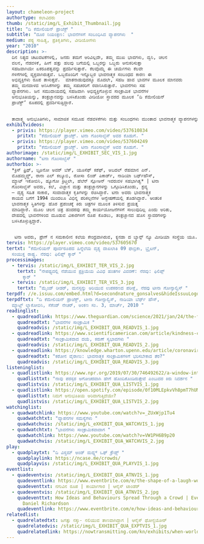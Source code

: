 ```yaml
---
layout: chameleon-project
authortype: ಕಲಾವಿದರು
thumb: /static/img/L_Exhibit_Thumbnail.jpg
title: "ದಿ ಕೆಮೇಲಿಯನ್‌ ಪ್ರಾಜೆಕ್ಟ್‌ "
subtitle: "ದೂರ ನಿಯಂತ್ರಣ: ಭಾವನೆಗಳಿಗೆ ಸಂಬಂಧಿಸಿದ ವ್ಯಾಪನಗಳು  "
medium: ಪಠ್ಯ ಸಾಹಿತ್ಯ, ಪ್ರತಿಕೃತಿಗಳು, ವೀಡಿಯೋಗಳು
year: "2010"
description: >-
  ದಿನ ನಿತ್ಯದ ಚಟುವಟಿಕೆಗಳಲ್ಲಿ, ಜನರು ತಮಗೆ ಅರಿವಿಲ್ಲದೇ, ತಮ್ಮ ಮುಖ ಭಾವಗಳು, ದ್ವನಿ, ಚಲನ
  ವಲನ, ನೆಡವಳಿಕೆ, ಹೀಗೆ ಹತ್ತು ಹಲವು ಬಗೆಯಲ್ಲಿ ಒಬ್ಬರನ್ನು ಒಬ್ಬರು ಅನುಕರಿಸುತ್ತಾ
  ಸಹಜವಾಗಿಯೇ ಏಕರೂಪತ್ವವನ್ನು ಪ್ರದರ್ಶಿಸುತ್ತಾರೆ. ಕೆಲವೊಮ್ಮೆ ಈ ಚರ್ಯೆಗಳು ಕೆಲವೇ
  ಗಳಿಗೆಗಳಲ್ಲಿ ವ್ಯಕ್ತವಾಗಿರುತ್ತವೆ. ಒಬ್ಬರೊಂದಿಗೆ ಇನ್ನೊಬ್ಬರ ಭಾವನಾತ್ಮಕ ಸಂಬಂಧದ ಕಾರಣ ಈ
  ಅಭಿವ್ಯಕ್ತಿಗಳು ರೂಪ ತಾಳುತ್ತವೆ.  ಮಾತನಾಡುವುದಕ್ಕೂ ಮೊದಲೇ, ಸಹಜ ಹಾವ ಭಾವಗಳ ಮೂಲಕ ಮಾನವರು
  ತಮ್ಮ ಮನದಾಳದ ಅನಿಸಿಕೆಗಳನ್ನು ತಮ್ಮ ಸಹಚರರಿಗೆ ರವಾನಿಸಿರುತ್ತಾರೆ. ಭಾವನೆಗಳು ಸಹ
  ವ್ಯಾಪನಗಳು. ಜನ ಸಮುದಾಯದಲ್ಲಿ ಸಹಜವಾಗಿ ಅಭಿವ್ಯಕ್ತಿಗೊಳ್ಳುವ ಸಾಂಕ್ರಾಮಿಕ ಭಾವನೆಗಳ
  ಅನುಭೂತಿಯನ್ನು, ತಂತ್ರಜ್ಞಾನವನ್ನು ಬಳಸಿಕೊಂಡು ವೀಡಿಯೋ ಸ್ಥಾವರದ ಮೂಲಕ ʼದಿ ಕೆಮೇಲಿಯನ್‌
  ಪ್ರಾಜೆಕ್ಟ್‌ʼ ರೂಪದಲ್ಲಿ ಪ್ರದರ್ಶಿಸುತ್ತಿದ್ದಾರೆ. 


  ತಾದಾತ್ಮ್ಯ ಅನುಭೂತಿಗಳು, ಸಾಮಾಜಿಕ ಸಮೂಹ ನೆಡವಳಿಕೆಗಳು ಮತ್ತು ಸಂಬಂಧಗಳು ಮುಂತಾದ ಭಾವನಾತ್ಮಕ ವ್ಯಾಪನಗಳನ್ನು ಅರ್ಥೈಸುವ ಸಿದ್ಧಾಂತಗಳ ಅಧ್ಯಯನದ ಹಾದಿಯಲ್ಲಿ ಈ ಪರಿಯೋಜನೆಯು ಬಹು ಪ್ರಮುಖ ತಿರುವುವಾಗಿ ಪರಿಣಮಿಸಿದೆ.
exhibitvideos:
  - privis: https://player.vimeo.com/video/537610834
    pritxt: "ಕೆಮೇಲಿಯನ್‌ ಪ್ರಾಜೆಕ್ಟ್. ಟಿನಾ ಗೊಂಸಾಲ್ವೆಸ್‌ ಅವರ ಕೊಡುಗೆ. "
  - privis: https://player.vimeo.com/video/537604249
    pritxt: "ಕೆಮೇಲಿಯನ್‌ ಪ್ರಾಜೆಕ್ಟ್. ಟಿನಾ ಗೊಂಸಾಲ್ವೆಸ್‌ ಅವರ ಕೊಡುಗೆ. "
authorimage: /static/img/L_EXHIBIT_SEC_VIS_1.jpg
authorname: "ಟಿನಾ ಗೊಂಸಾಲ್ವೆಸ್‌ "
authorbio: >-
  *ಕ್ರಿಸ್‌ ಫ್ರಿಥ್‌, ಬ್ರೂನೋ ಅವರ್‌ ಬೆಕ್‌, ಯೂಸೆಫ್‌ ಕಶೆಫ್‌, ಅಬದಲ್‌ ರೆಹಮಾನ ಎನ್.‌
  ಮೊಹಮ್ಮದ್ದ್‌, ರಾನಾ ಎಲ್‌ ಕಲ್ಯೂಬಿ, ರೋಸಾ ಲಿಂಡ್‌ ಪಿಕಾರ್ಡ್‌, ನಾಡಿಯಾ ಬರ್ಥ್‌ಹೌಸ್‌,
  ಮ್ಯಾಟ್‌ ಇಕೋಬಿನಿ, ಹ್ಯೂಗೋ ಕ್ರಿಟ್ಚಲೇ, ಹೆಲೆನ್‌ ಸ್ಲೋಅನ್‌ ಇವರುವಳ ಸಹಭಾಗಿತ್ವ* | ಟಿನಾ
  ಗೊಂಸಾಲ್ವೆಸ್‌ ಅವರು, ಕಲೆ, ವಿಜ್ಞಾನ ಮತ್ತು ತಂತ್ರಜ್ಞಾನಗಳನ್ನು ಒಗ್ಗೂಡಿಸಿಕೊಂಡು, ಶ್ರವ್ಯ
  – ದೃಶ್ಯ ಸಹಿತ ಸಾಕಾರ, ಸಂವಾದಾತ್ಮಕ ಕೃತಿಗಳನ್ನು ರಚಿಸಿದ್ದಾರೆ. ಟಿನಾ ಅವರು ಭಾವನಾತ್ಮಕ
  ಕಾಯದ ಬಗೆಗೆ 1994 ಯಿಂದಲೂ ವಿಭಿನ್ನ ಪರಿಕಲ್ಪನೆಗಳ ಅನ್ವೇಷಣೆಯಲ್ಲಿ ತೊಡಗಿದ್ದಾರೆ. ಆಂತರಿಕ
  ಭಾವನಾತ್ಮಕ ಸ್ಥಿತಿಗಳನ್ನು ಹೊರ ಪ್ರಪಂಚಕ್ಕೆ ಕಿರು ಚಿತ್ರಗಳ ಮೂಲಕ ತಿಳಿಸುವ ಪ್ರಯತ್ನ
  ಮಾಡಿದ್ದಾರೆ. ಮೂಲ ಚಲನ ಚಿತ್ರ ಹಂದರವು ತಮ್ಮ ಕಾರ್ಯಯೋಜನೆಗಳಿಗೆ ಸಾಲುವುದಿಲ್ಲ ಎಂದು ಅರಿತು,
  ದೇಹದಲ್ಲಿ ಭಾವನೆಗಳಿಂದ ಮೂಡುವ ವಿಕಾರಗಳಿಗೆ ರೂಪ ಕೊಡಲು, ತಂತ್ರಜ್ಞಾನದ ಹೊಸ ಸ್ಥಾವರಗಳನ್ನು
  ಬಳಸಿಕೊಳ್ಳುತ್ತಿದ್ದಾರೆ.  


   ಟಿನಾ ಅವರು, ಪ್ರೇಗ್‌ ನ ಸಮಕಾಲೀನ ಕಲೆಯ ಕೇಂದ್ರವಾಗಿರುವ, ಕ್ಯನಡಾ ದ ಬ್ಯಾನ್ಫ್‌ ನ್ಯೂ ಮೀಡಿಯಾ ಸಂಸ್ಥೆಯ ಯೂ.ಸಿ.ಎಲ್‌ ಕೇಂದ್ರದಲ್ಲಿ, ನರತಂತು ಚಿತ್ರಣ ವಿಭಾಗದಲ್ಲಿ ನಿವಾಸಿ ಕಲಾವಿದರಾಗಿದ್ದಾರೆ. ಇವರಿಗೆ, ಆರ್ಟ್ಸ್‌ ಕೌಂಸಿಲ್‌ ಇಂಗ್ಲೆಂಡ್‌ ಅನುದಾನ ಮತ್ತು ವೆಲ್‌ಕಮ್‌ ಟ್ರಸ್ಟ್‌ ಲಾರ್ಜ್‌ ಆರ್ಟ್‌ ಪುರಸ್ಕಾರ ದೊರೆತಿದೆ.
tervis: https://player.vimeo.com/video/537605670
tertxt: "ಕೆಮೇಲಿಯನ್‌ ಪೂರ್ವರೂಪದ ಹಿನ್ನೆಲೆಯ ದೃಶ್ಯ ದಾಖಲಾತಿ 09 ಫಾಬ್ರಿಕಾ, ಭ್ರೈಟನ್‌,
  ಸಂಯುಕ್ತ ರಾಷ್ಟ್ರ. ನೆರವು: ಫಿಲಿಪ್ಪ್‌ ಕ್ಕಾರ್‌ "
processimages:
  - tervis: /static/img/L_EXHIBIT_TER_VIS_2.jpg
    tertxt: "ನೇಪಥ್ಯದಲ್ಲಿ ನೆಡೆಯುವ ಪ್ರಕ್ರಿಯೆಯ ವಿವಿಧ ಹಂತಗಳ ವಿವರಣೆ: ನೆರವು: ಫಿಲಿಪ್ಪ್‌
      ಕ್ಕಾರ್‌ "
  - tervis: /static/img/L_EXHIBIT_TER_VIS_3.jpg
    tertxt: "ಮೈಂಡ್‌ ರೀಡರ್‌, ಮನಸ್ಸನ್ನು ಅರಿಯುವ ಉಪಕರಣದ ಪರೀಕ್ಷೆ, ನೆರವು ಟೀನಾ ಗೋನ್ಸಾಲ್ವಿಸ್‌ "
terpdf: //e.issuu.com/embed.html?d=secondnature_gonsalves&hideIssuuLogo=true&u=sciencegallerybengaluru
terpdftxt: "ದಿ ಕೆಮೇಲಿಯನ್‌ ಪ್ರಾಜೆಕ್ಟ್, ಟೀನಾ ಗೋನ್ಸಾಲ್ವಿಸ್‌, ನಾಡಿಯಾ ಬೆರ್ಥ್‌ ಹೌಸ್‌,
  ಮ್ಯಾಟ್ಟ್‌ ಲ್ಯಾಕೋಬಿನಿ, ಸೆಕೆಂಡ್‌ ನೇಚರ್, ಅಂಕಣ ಸಂ. 3, ಮಾರ್ಚ್‌, 2010 "
readinglist:
  - quadreadlink: https://www.theguardian.com/science/2021/jan/24/the-five-emotional-contagion
    quadreadtxt: "ಭಾವನೆಗಳ ಸಾಂಕ್ರಾಮಿಕ "
    quadreadvis: /static/img/L_EXHIBIT_QUA_READVIS_1.jpg
  - quadreadlink: https://www.scientificamerican.com/article/kindness-contagion/
    quadreadtxt: "ಸಾಂಕ್ರಾಮಿಕವಾದ ದಯೆ, ಕರುಣೆ ಸ್ವಭಾವಗಳು "
    quadreadvis: /static/img/L_EXHIBIT_QUA_READVIS_2.jpg
  - quadreadlink: https://knowledge.wharton.upenn.edu/article/coronavirus-how-emotional-contagion-exacts-a-toll/
    quadreadtxt: "ಕರೋನ ವೈರಾಣು: ಭಾವನಾತ್ಮಕ ಸಾಂಕ್ರಾಮಿಕಗಳಿಗೆ ಭರಿಸಬೇಕಾದ ತೆರ?"
    quadreadvis: /static/img/L_EXHIBIT_QUA_READVIS_3.jpg
listeninglist:
  - quadlistlink: https://www.npr.org/2019/07/30/746492622/a-window-into-how-we-are-invisibly-connected-to-one-another
    quadlisttxt: "ನಾವು ಪರಸ್ಪರ ಅಗೋಚರವಾಗಿ ಹೇಗೆ ಹೊಂದಿಕೊಂಡಿರುತ್ತೇವೆ ಎಂಬುದರ ಕಿರು ನಿದರ್ಶನ "
    quadlistvis: /static/img/L_EXHIBIT_QUA_LISTVIS_1.jpg
  - quadlistlink: https://open.spotify.com/episode/0f10MLEpkvVh8pmT7hUMQi
    quadlisttxt: ನಿಮಗೆ ಅನುಭೂತಿಯ ಅರಿವಾಗುತ್ತಿದೆಯೇ?
    quadlistvis: /static/img/L_EXHIBIT_QUA_LISTVIS_2.jpg
watchinglist:
  - quadwatchlink: https://www.youtube.com/watch?v=_ZUxWjp1Tu4
    quadwatchtxt: "ವ್ಯಾಪನಗಳ ಸಮಸ್ಯೆಗಳು "
    quadwatchvis: /static/img/L_eXHIBIT_QUA_WATCHVIS_1.jpg
  - quadwatchtxt: "ಭಾವನೆಗಳು ಸಾಂಕ್ರಾಮಿಕವಾದಾಗ "
    quadwatchlink: https://www.youtube.com/watch?v=VW1PH6B9p20
    quadwatchvis: /static/img/L_EXHIBIT_QUA_WATCHVIS_2.jpg
play:
  - quadplaytxt: "ದಿ ವಿಸ್ಡಮ್ ಅಂಡ್ ಮದ್ನ್ಸ್ ಒಫ್ ಕ್ರೌಡ್ಸ್ "
    quadplaylink: https://ncase.me/crowds/
    quadplayvis: /static/img/L_EXHIBIT_QUA_PLAYVIS_1.jpg
eventlist:
  - quadeventvis: /static/img/L_EXHIBIT_QUA_ATNVIS_1.jpg
    quadeventlink: https://www.eventbrite.com/e/the-shape-of-a-laugh-workshop-registration-148223852533
    quadeventtxt: ನಗುವಿನ ರೂಪ | ಕಾರ್ಯಾಗಾರ | ಆನೈಸ್‌ ಟಾಂಡೆರ್‌
  - quadeventvis: /static/img/L_EXHIBIT_QUA_ATNVIS_2.jpg
    quadeventtxt: How Ideas and Behaviours Spread Through a Crowd | Event by Prof.
      Daniel Richardson
    quadeventlink: https://www.eventbrite.com/e/how-ideas-and-behaviours-spread-through-a-crowd-event-registration-145820000547
relatedlist:
  - quadrelatedtxt: ಜಗತ್ತು ನಕ್ಕು- ನಲಿಯುವ ತಾಣವಾಗಿದ್ದಾಗ | ಆನೈಸ್‌ ಥೋನ್ಧಯೋರ್
    quadrelatedvis: /static/img/L_EXHIBIT_QUA_EXPTVIS_1.jpg
    quadrelatedlink: https://nowtransmitting.com/kn/exhibits/when-world-laugh/
---
```

